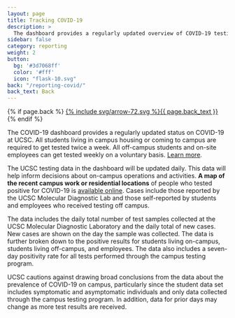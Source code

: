 ```yaml
---
layout: page
title: Tracking COVID-19
description: >
  The dashboard provides a regularly updated overview of COVID-19 testing at UCSC
sidebar: false
category: reporting
weight: 2
button:
  bg: '#3d7068ff'
  color: '#fff'
  icon: "flask-10.svg"
back: "/reporting-covid/"
back_text: Back
---
```

  {% if page.back %}
<a href="{{ page.back }}" class="pill tracking-back">{% include svg/arrow-72.svg %}{{ page.back_text }}</a>
{% endif %}

The COVID-19 dashboard provides a regularly updated status on COVID-19 at UCSC.  All students living in campus housing or coming to campus are required to get tested twice a week. All off-campus students and on-site employees can get tested weekly on a voluntary basis. [Learn more](https://healthcenter.ucsc.edu/services/covid19.html).

The UCSC testing data in the dashboard will be updated daily. This data will help inform decisions about on-campus operations and activities. **A map of the recent campus work or residential locations** of people who tested positive for COVID-19 is [available online](https://ehs.ucsc.edu/programs/safety-ih/campus_covid_cases.html). Cases include those reported by the UCSC Molecular Diagnostic Lab and those self-reported by students and employees who received testing off campus. 

The data includes the daily total number of test samples collected at the UCSC Molecular Diagnostic Laboratory and the daily total of new cases. New cases are shown on the day the sample was collected. The data is further broken down to the positive results for students living on-campus, students living off-campus, and employees. The data also includes a seven-day positivity rate for all tests performed through the campus testing program.

UCSC cautions against drawing broad conclusions from the data about the prevalence of COVID-19 on campus, particularly since the student data set includes symptomatic and asymptomatic individuals and only data collected through the campus testing program. In addition, data for prior days may change as more test results are received.

<script type='text/javascript' src='https://visualizedata.ucop.edu/javascripts/api/viz_v1.js'></script><div class='tableauPlaceholder' style='width: 1000px; height: 2227px;'><object class='tableauViz' width='1000' height='2227' style='display:none;'><param name='host_url' value='https%3A%2F%2Fvisualizedata.ucop.edu%2F' /> <param name='embed_code_version' value='3' /> <param name='site_root' value='&#47;t&#47;UCSCpublic' /><param name='name' value='COVID-19DashboardV2&#47;COVID-19Dashboard' /><param name='tabs' value='no' /><param name='toolbar' value='yes' /><param
name='showAppBanner' value='false' /></object></div>
